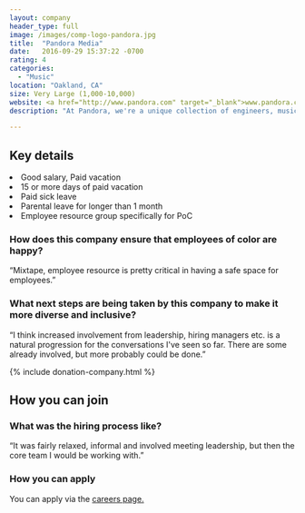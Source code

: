 ```yaml
---
layout: company
header_type: full
image: /images/comp-logo-pandora.jpg
title:  "Pandora Media"
date:   2016-09-29 15:37:22 -0700
rating: 4
categories:
  - "Music"
location: "Oakland, CA"
size: Very Large (1,000-10,000)
website: <a href="http://www.pandora.com" target="_blank">www.pandora.com</a>
description: "At Pandora, we're a unique collection of engineers, musicians, designers, marketers, and world-class sellers with a common goal: to enrich lives by delivering effortless personalized music enjoyment and discovery."

---
```


## Key details

<div class="company-results_benefits">
  <li>Good salary, Paid vacation</li>
  <li>15 or more days of paid vacation</li>
  <li>Paid sick leave</li>
  <li>Parental leave for longer than 1 month</li>
  <li>Employee resource group specifically for PoC</li>
</div>

<div class="company-results_happiness">
  <h3>How does this company ensure that employees of color are happy?</h3>
  <p>“Mixtape, employee resource is pretty critical in having a safe space for employees.”</p>
</div>

<div class="company-results_nextsteps">
  <h3>What next steps are being taken by this company to make it more diverse and inclusive?</h3>
  <p>“I think increased involvement from leadership, hiring managers etc. is a natural progression for the conversations I've seen so far. There are some already involved, but more probably could be done.”</p>
</div>

{% include donation-company.html %}

## How you can join

<div class="company-results_hiringprocess">
  <h3>What was the hiring process like?</h3>
  <p>“It was fairly relaxed, informal and involved meeting leadership, but then the core team I would be working with.”</p>
</div>

<div class="company-results_apply">
  <h3>How you can apply</h3>
  <p>You can apply via the <a href="https://www.pandora.com/careers/" target="_blank">careers page.</a></p>
</div>
